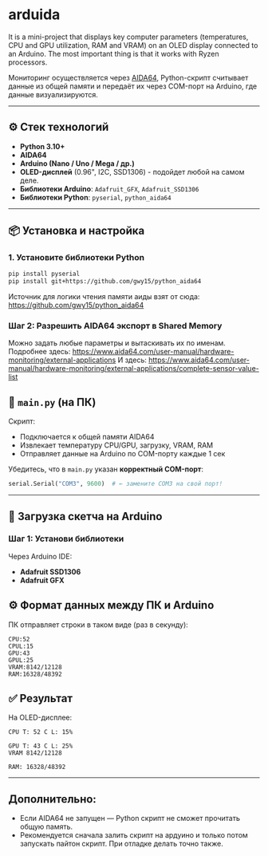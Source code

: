 # arduida
It is a mini-project that displays key computer parameters (temperatures, CPU and GPU utilization, RAM and VRAM) on an OLED display connected to an Arduino. The most important thing is that it works with Ryzen processors.

Мониторинг осуществляется через [AIDA64](https://www.aida64.com/), Python-скрипт считывает данные из общей памяти и передаёт их через COM-порт на Arduino, где данные визуализируются.

---

## ⚙ Стек технологий

- **Python 3.10+**
- **AIDA64**
- **Arduino (Nano / Uno / Mega / др.)**
- **OLED-дисплей** (0.96", I2C, SSD1306) - подойдет любой на самом деле.
- **Библиотеки Arduino**: `Adafruit_GFX`, `Adafruit_SSD1306`
- **Библиотеки Python**: `pyserial`, `python_aida64`

---

## 📦 Установка и настройка

### 1. Установите библиотеки Python

```bash
pip install pyserial
pip install git+https://github.com/gwy15/python_aida64
```

Источник для логики чтения памяти аиды взят от сюда: https://github.com/gwy15/python_aida64

### Шаг 2: Разрешить AIDA64 экспорт в Shared Memory
Можно задать любые параметры и вытаскивать их по именам. 
Подробнее здесь: https://www.aida64.com/user-manual/hardware-monitoring/external-applications
И здесь: https://www.aida64.com/user-manual/hardware-monitoring/external-applications/complete-sensor-value-list


## 📜 `main.py` (на ПК)
Скрипт:

- Подключается к общей памяти AIDA64
- Извлекает температуру CPU/GPU, загрузку, VRAM, RAM
- Отправляет данные на Arduino по COM-порту каждые 1 сек

Убедитесь, что в `main.py` указан **корректный COM-порт**:

```python
serial.Serial("COM3", 9600)  # ← замените COM3 на свой порт!
```

---

## 🔌 Загрузка скетча на Arduino

### Шаг 1: Установи библиотеки

Через Arduino IDE:
- **Adafruit SSD1306**
- **Adafruit GFX**

## ⚙️ Формат данных между ПК и Arduino

ПК отправляет строки в таком виде (раз в секунду):

```
CPU:52
CPUL:15
GPU:43
GPUL:25
VRAM:8142/12128
RAM:16328/48392
```

## ✅ Результат

На OLED-дисплее:

```
CPU T: 52 C L: 15%

GPU T: 43 C L: 25%
VRAM 8142/12128

RAM: 16328/48392
```

---

## Дополнительно:
- Если AIDA64 не запущен — Python скрипт не сможет прочитать общую память.
- Рекомендуется сначала залить скрипт на ардуино и только потом запускать пайтон скрипт. При отладке делать точно также.

